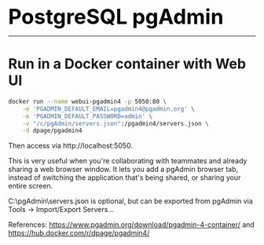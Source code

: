 **<span style="font-size:3em;color:black">PostgreSQL pgAdmin</span>**
***

# Run in a Docker container with Web UI

```bash
docker run --name webui-pgadmin4 -p 5050:80 \
    -e 'PGADMIN_DEFAULT_EMAIL=pgadmin4@pgadmin.org' \
    -e 'PGADMIN_DEFAULT_PASSWORD=admin' \
    -v "/c/pgAdmin/servers.json":/pgadmin4/servers.json \
    -d dpage/pgadmin4
```

Then access via http://localhost:5050.

This is very useful when you're collaborating with teammates and already sharing a web browser window. It lets you add a pgAdmin browser tab, instead of switching the application that's being shared, or sharing your entire screen.

C:\pgAdmin\servers.json is optional, but can be exported from pgAdmin via Tools → Import/Export Servers...

References: https://www.pgadmin.org/download/pgadmin-4-container/ and https://hub.docker.com/r/dpage/pgadmin4/




